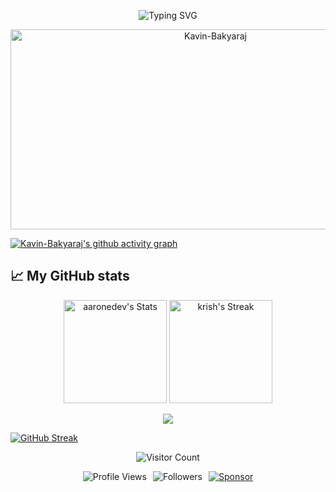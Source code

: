 <p align="center">
<img src="https://readme-typing-svg.demolab.com?font=Fira+Code&pause=400&color=6000F7&background=FFFFFF00&center=true&vCenter=true&width=435&lines=Hello%F0%9F%91%8B" alt="Typing SVG" /></a>

<p align="center">
  <img src="https://socialify.git.ci/Kavin-Bakyaraj/Kavin-Bakyaraj/image?description=1&descriptionEditable=I%20specialize%20in%20Artificial%20Intelligence%20and%20Data%20Science.&font=Source%20Code%20Pro&language=1&name=1&pattern=Solid&theme=Dark" alt="Kavin-Bakyaraj" width="640" height="320" />
</p>



[![Kavin-Bakyaraj's github activity graph](https://github-readme-activity-graph.vercel.app/graph?username=Kavin-Bakyaraj&bg_color=000000&color=6b6b6b&line=a6a6a6&point=7c7fda&area=true&hide_border=true)](https://github.com/ashutosh00710/github-readme-activity-graph)



## 📈 My GitHub stats

<div class="badges-githubstats">
  <p align="center">
    <img src="https://github-readme-stats.vercel.app/api?username=Kavin-Bakyaraj&theme=tokyonight&show_icons=true&hide_border=true&count_private=true" alt="aaronedev's Stats" height="165">
    <img src="https://github-readme-streak-stats.herokuapp.com/?user=Kavin-Bakyaraj&theme=tokyonight&hide_border=true" alt="krish's Streak" height="165">
  </p>
</div>

<p align="center">
    <img src="https://api.githubtrends.io/user/svg/Kavin-Bakyaraj/langs?time_range=one_year&use_percent=True&include_private=True&loc_metric=changed&theme=dark">
  </p>
  <a href="https://git.io/streak-stats"><img src="https://streak-stats.demolab.com?user=Kavin-Bakyaraj&theme=dark" alt="GitHub Streak" /></a>
<p align="center">
  
<img src="https://profile-counter.glitch.me/Kavin-Bakyaraj/count.svg" alt="Visitor Count" />
</p>

<div align="center" style="display: flex; justify-content: center; gap: 10px; flex-wrap: wrap;">
  <img alt="Profile Views" src="https://komarev.com/ghpvc/?username=Kavin-Bakyaraj&style=flat&color=3498DB"/>
  <img alt="Followers" src="https://img.shields.io/github/followers/Kavin-Bakyaraj?label=Followers&style=flat&color=3498DB"/>
  <a href="https://github.com/sponsors/Kavin-Bakyaraj">
    <img src="https://img.shields.io/static/v1?label=Sponsor&message=%E2%9D%A4&logo=GitHub&color=%23fe8e86" alt="Sponsor"/>
  </a>
</div>
